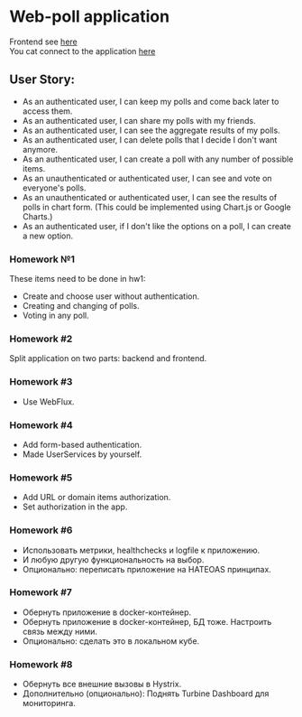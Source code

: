 # Web-poll application
Frontend see [here](https://github.com/MaxHlystov/polling-app-react-frontend)  
You cat connect to the application [here](https://spring-polling-app.herokuapp.com/)

## User Story:

-    As an authenticated user, I can keep my polls and come back later to access them.
-    As an authenticated user, I can share my polls with my friends.
-    As an authenticated user, I can see the aggregate results of my polls.
-    As an authenticated user, I can delete polls that I decide I don't want anymore.
-    As an authenticated user, I can create a poll with any number of possible items.
-    As an unauthenticated or authenticated user, I can see and vote on everyone's polls.
-    As an unauthenticated or authenticated user, I can see the results of polls in chart form. (This could be implemented using Chart.js or Google Charts.)
-    As an authenticated user, if I don't like the options on a poll, I can create a new option.

### Homework №1
These items need to be done in hw1:
- Create and choose user without authentication.
- Creating and changing of polls.
- Voting in any poll.


### Homework #2
Split application on two parts: backend and frontend.

### Homework #3
- Use WebFlux. 

### Homework #4
- Add form-based authentication.
- Made UserServices by yourself.

### Homework #5
- Add URL or domain items authorization.
- Set authorization in the app.

### Homework #6
- Использовать метрики, healthchecks и logfile к приложению.
- И любую другую функциональность на выбор.
- Опционально: переписать приложение на HATEOAS принципах. 

### Homework #7
- Обернуть приложение в docker-контейнер.
- Обернуть приложение в docker-контейнер, БД тоже. Настроить связь между ними.
- Опционально: сделать это в локальном кубе.

### Homework #8
- Обернуть все внешние вызовы в Hystrix.
- Дополнительно (опционально): Поднять Turbine Dashboard для мониторинга.
